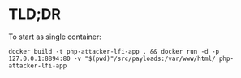 # TLD;DR

To start as single container:
```
docker build -t php-attacker-lfi-app . && docker run -d -p 127.0.0.1:8894:80 -v "$(pwd)"/src/payloads:/var/www/html/ php-attacker-lfi-app
```
